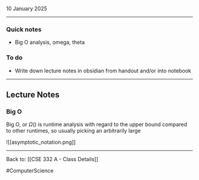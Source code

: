 10 January 2025

---
### Quick notes
- Big O analysis, omega, theta

### To do
- Write down lecture notes in obsidian from handout and/or into notebook

---
## Lecture Notes

### Big O
Big O, or $\Omega()$ is runtime analysis with regard to the upper bound compared to other runtimes, so usually picking an arbitrarily large 


![[asymptotic_notation.png]]

---
Back to: [[CSE 332 A - Class Details]]

#ComputerScience